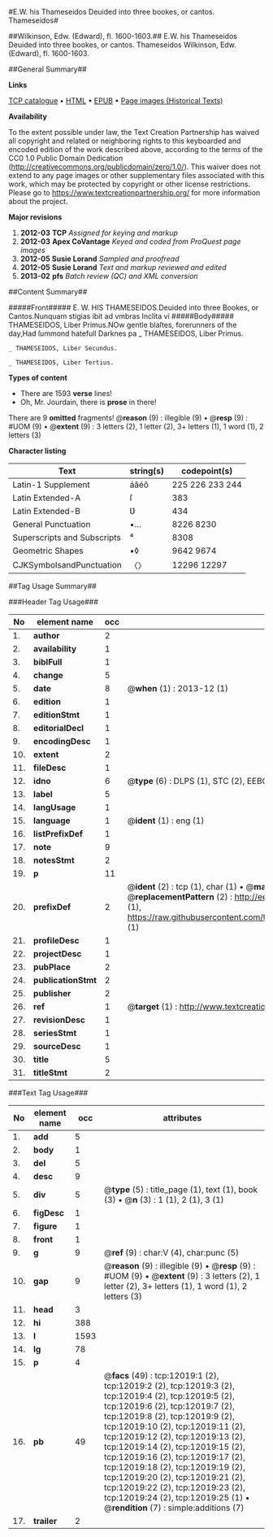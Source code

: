 #E.W. his Thameseidos Deuided into three bookes, or cantos. Thameseidos#

##Wilkinson, Edw. (Edward), fl. 1600-1603.##
E.W. his Thameseidos Deuided into three bookes, or cantos.
Thameseidos
Wilkinson, Edw. (Edward), fl. 1600-1603.

##General Summary##

**Links**

[TCP catalogue](http://www.ota.ox.ac.uk/tcp/)  • 
[HTML](http://tei.it.ox.ac.uk/tcp/Texts-HTML/free/A15/A15365.html)  • 
[EPUB](http://tei.it.ox.ac.uk/tcp/Texts-EPUB/free/A15/A15365.epub) • 
[Page images (Historical Texts)](https://historicaltexts.jisc.ac.uk/eebo-99847016e)

**Availability**

To the extent possible under law, the Text Creation Partnership has waived all copyright and related or neighboring rights to this keyboarded and encoded edition of the work described above, according to the terms of the CC0 1.0 Public Domain Dedication (http://creativecommons.org/publicdomain/zero/1.0/). This waiver does not extend to any page images or other supplementary files associated with this work, which may be protected by copyright or other license restrictions. Please go to https://www.textcreationpartnership.org/ for more information about the project.

**Major revisions**

1. __2012-03__ __TCP__ *Assigned for keying and markup*
1. __2012-03__ __Apex CoVantage__ *Keyed and coded from ProQuest page images*
1. __2012-05__ __Susie Lorand__ *Sampled and proofread*
1. __2012-05__ __Susie Lorand__ *Text and markup reviewed and edited*
1. __2013-02__ __pfs__ *Batch review (QC) and XML conversion*

##Content Summary##

#####Front#####
E. W. HIS THAMESEIDOS.Deuided into three Bookes, or Cantos.Nunquam stigias ibit ad vmbras Inclita vi
#####Body#####
THAMESEIDOS, Liber Primus.NOw gentle blaſtes, forerunners of the day,Had ſummond hatefull Darknes pa
    _ THAMESEIDOS, Liber Primus.

    _ THAMESEIDOS, Liber Secundus.

    _ THAMESEIDOS, Liber Tertius.

**Types of content**

  * There are 1593 **verse** lines!
  * Oh, Mr. Jourdain, there is **prose** in there!

There are 9 **omitted** fragments! 
 @__reason__ (9) : illegible (9)  •  @__resp__ (9) : #UOM (9)  •  @__extent__ (9) : 3 letters (2), 1 letter (2), 3+ letters (1), 1 word (1), 2 letters (3)

**Character listing**


|Text|string(s)|codepoint(s)|
|---|---|---|
|Latin-1 Supplement|áâéô|225 226 233 244|
|Latin Extended-A|ſ|383|
|Latin Extended-B|Ʋ|434|
|General Punctuation|•…|8226 8230|
|Superscripts             and Subscripts|⁴|8308|
|Geometric Shapes|▪◊|9642 9674|
|CJKSymbolsandPunctuation|〈〉|12296 12297|

##Tag Usage Summary##

###Header Tag Usage###

|No|element name|occ|attributes|
|---|---|---|---|
|1.|__author__|2||
|2.|__availability__|1||
|3.|__biblFull__|1||
|4.|__change__|5||
|5.|__date__|8| @__when__ (1) : 2013-12 (1)|
|6.|__edition__|1||
|7.|__editionStmt__|1||
|8.|__editorialDecl__|1||
|9.|__encodingDesc__|1||
|10.|__extent__|2||
|11.|__fileDesc__|1||
|12.|__idno__|6| @__type__ (6) : DLPS (1), STC (2), EEBO-CITATION (1), PROQUEST (1), VID (1)|
|13.|__label__|5||
|14.|__langUsage__|1||
|15.|__language__|1| @__ident__ (1) : eng (1)|
|16.|__listPrefixDef__|1||
|17.|__note__|9||
|18.|__notesStmt__|2||
|19.|__p__|11||
|20.|__prefixDef__|2| @__ident__ (2) : tcp (1), char (1)  •  @__matchPattern__ (2) : ([0-9\-]+):([0-9IVX]+) (1), (.+) (1)  •  @__replacementPattern__ (2) : http://eebo.chadwyck.com/downloadtiff?vid=$1&page=$2 (1), https://raw.githubusercontent.com/textcreationpartnership/Texts/master/tcpchars.xml#$1 (1)|
|21.|__profileDesc__|1||
|22.|__projectDesc__|1||
|23.|__pubPlace__|2||
|24.|__publicationStmt__|2||
|25.|__publisher__|2||
|26.|__ref__|1| @__target__ (1) : http://www.textcreationpartnership.org/docs/. (1)|
|27.|__revisionDesc__|1||
|28.|__seriesStmt__|1||
|29.|__sourceDesc__|1||
|30.|__title__|5||
|31.|__titleStmt__|2||


###Text Tag Usage###

|No|element name|occ|attributes|
|---|---|---|---|
|1.|__add__|5||
|2.|__body__|1||
|3.|__del__|5||
|4.|__desc__|9||
|5.|__div__|5| @__type__ (5) : title_page (1), text (1), book (3)  •  @__n__ (3) : 1 (1), 2 (1), 3 (1)|
|6.|__figDesc__|1||
|7.|__figure__|1||
|8.|__front__|1||
|9.|__g__|9| @__ref__ (9) : char:V (4), char:punc (5)|
|10.|__gap__|9| @__reason__ (9) : illegible (9)  •  @__resp__ (9) : #UOM (9)  •  @__extent__ (9) : 3 letters (2), 1 letter (2), 3+ letters (1), 1 word (1), 2 letters (3)|
|11.|__head__|3||
|12.|__hi__|388||
|13.|__l__|1593||
|14.|__lg__|78||
|15.|__p__|4||
|16.|__pb__|49| @__facs__ (49) : tcp:12019:1 (2), tcp:12019:2 (2), tcp:12019:3 (2), tcp:12019:4 (2), tcp:12019:5 (2), tcp:12019:6 (2), tcp:12019:7 (2), tcp:12019:8 (2), tcp:12019:9 (2), tcp:12019:10 (2), tcp:12019:11 (2), tcp:12019:12 (2), tcp:12019:13 (2), tcp:12019:14 (2), tcp:12019:15 (2), tcp:12019:16 (2), tcp:12019:17 (2), tcp:12019:18 (2), tcp:12019:19 (2), tcp:12019:20 (2), tcp:12019:21 (2), tcp:12019:22 (2), tcp:12019:23 (2), tcp:12019:24 (2), tcp:12019:25 (1)  •  @__rendition__ (7) : simple:additions (7)|
|17.|__trailer__|2||
